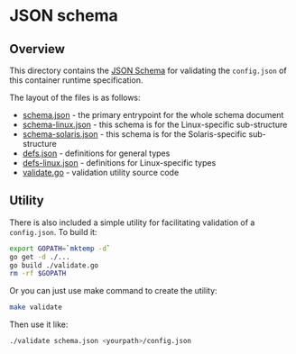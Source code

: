 # JSON schema

## Overview

This directory contains the [JSON Schema](http://json-schema.org/) for
validating the `config.json` of this container runtime specification.

The layout of the files is as follows:
* [schema.json](schema.json) - the primary entrypoint for the whole schema document
* [schema-linux.json](schema-linux.json) - this schema is for the Linux-specific sub-structure
* [schema-solaris.json](schema-solaris.json) - this schema is for the Solaris-specific sub-structure
* [defs.json](defs.json) - definitions for general types
* [defs-linux.json](defs-linux.json) - definitions for Linux-specific types
* [validate.go](validate.go) - validation utility source code


## Utility

There is also included a simple utility for facilitating validation of a
`config.json`. To build it:

```bash
export GOPATH=`mktemp -d`
go get -d ./...
go build ./validate.go
rm -rf $GOPATH
```

Or you can just use make command to create the utility:

```bash
make validate
```

Then use it like:

```bash
./validate schema.json <yourpath>/config.json
```
